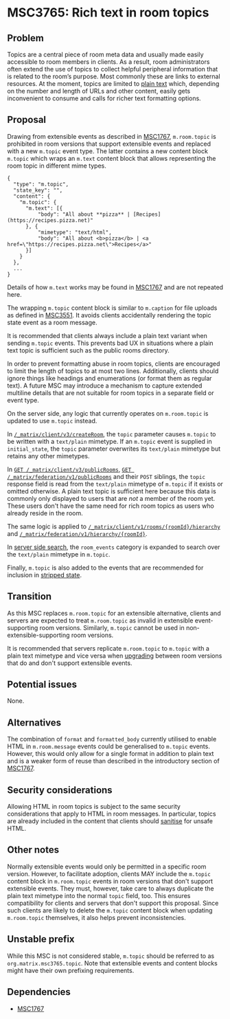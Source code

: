 # MSC3765: Rich text in room topics

## Problem

Topics are a central piece of room meta data and usually made easily
accessible to room members in clients. As a result, room administrators
often extend the use of topics to collect helpful peripheral information
that is related to the room’s purpose. Most commonly these are links to
external resources. At the moment, topics are limited to [plain text]
which, depending on the number and length of URLs and other content,
easily gets inconvenient to consume and calls for richer text formatting
options.

## Proposal

Drawing from extensible events as described in [MSC1767], `m.room.topic`
is prohibited in room versions that support extensible events and replaced
with a new `m.topic` event type. The latter contains a new content block
`m.topic` which wraps an `m.text` content block that allows representing
the room topic in different mime types.

``` json5
{
  "type": "m.topic",
  "state_key": "",
  "content": {
    "m.topic": {
      "m.text": [{
          "body": "All about **pizza** | [Recipes](https://recipes.pizza.net)"
      }, {
          "mimetype": "text/html",
          "body": "All about <b>pizza</b> | <a href=\"https://recipes.pizza.net\">Recipes</a>"
      }]
    }
  },
  ...
}
```

Details of how `m.text` works may be found in [MSC1767] and are not
repeated here.

The wrapping `m.topic` content block is similar to `m.caption` for file
uploads as defined in [MSC3551]. It avoids clients accidentally rendering
the topic state event as a room message.

It is recommended that clients always include a plain text variant when
sending `m.topic` events. This prevents bad UX in situations where a plain
text topic is sufficient such as the public rooms directory.

In order to prevent formatting abuse in room topics, clients are
encouraged to limit the length of topics to at most two lines. Additionally,
clients should ignore things like headings and enumerations (or format them
as regular text). A future MSC may introduce a mechanism to capture extended
multiline details that are not suitable for room topics in a separate field
or event type.

On the server side, any logic that currently operates on `m.room.topic` is
updated to use `m.topic` instead.

In [`/_matrix/client/v3/createRoom`], the `topic` parameter causes `m.topic`
to be written with a `text/plain` mimetype. If an `m.topic` event is supplied
in `initial_state`, the `topic` parameter overwrites its `text/plain` mimetype
but retains any other mimetypes.

In [`GET /_matrix/client/v3/publicRooms`], [`GET /_matrix/federation/v1/publicRooms`]
and their `POST` siblings, the `topic` response field is read from the
`text/plain` mimetype of `m.topic` if it exists or omitted otherwise.
A plain text topic is sufficient here because this data is commonly
only displayed to users that are *not* a member of the room yet. These
users don't have the same need for rich room topics as users who already
reside in the room.

The same logic is applied to [`/_matrix/client/v1/rooms/{roomId}/hierarchy`]
and [`/_matrix/federation/v1/hierarchy/{roomId}`].

In [server side search], the `room_events` category is expanded to search
over the `text/plain` mimetype in `m.topic`.

Finally, `m.topic` is also added to the events that are recommended for
inclusion in [stripped state].

## Transition

As this MSC replaces `m.room.topic` for an extensible alternative,
clients and servers are expected to treat `m.room.topic` as invalid in
extensible event-supporting room versions. Similarly, `m.topic` cannot
be used in non-extensible-supporting room versions.

It is recommended that servers replicate `m.room.topic` to `m.topic`
with a plain text mimetype and vice versa when [upgrading] between room
versions that do and don't support extensible events.

## Potential issues

None.

## Alternatives

The combination of `format` and `formatted_body` currently utilised to
enable HTML in `m.room.message` events could be generalised to
`m.topic` events. However, this would only allow for a single
format in addition to plain text and is a weaker form of reuse than
described in the introductory section of [MSC1767].

## Security considerations

Allowing HTML in room topics is subject to the same security
considerations that apply to HTML in room messages. In particular,
topics are already included in the content that clients should [sanitise]
for unsafe HTML.

## Other notes

Normally extensible events would only be permitted in a specific
room version. However, to facilitate adoption, clients MAY include
the `m.topic` content block in `m.room.topic` events in room
versions that don't support extensible events. They must, however,
take care to always duplicate the plain text mimetype into the
normal `topic` field, too. This ensures compatibility for clients
and servers that don't support this proposal. Since such clients
are likely to delete the `m.topic` content block when updating
`m.room.topic` themselves, it also helps prevent inconsistencies.

## Unstable prefix

While this MSC is not considered stable, `m.topic` should be referred to
as `org.matrix.msc3765.topic`. Note that extensible events and content
blocks might have their own prefixing requirements.

## Dependencies

- [MSC1767]

[plain text]: https://spec.matrix.org/v1.12/client-server-api/#mroomtopic
[MSC1767]: https://github.com/matrix-org/matrix-spec-proposals/pull/1767
[MSC3551]: https://github.com/matrix-org/matrix-spec-proposals/pull/3551
[sanitise]: https://spec.matrix.org/v1.12/client-server-api/#security-considerations
[server side search]: https://spec.matrix.org/v1.12/client-server-api/#server-side-search
[stripped state]: https://spec.matrix.org/v1.12/client-server-api/#stripped-state
[upgrading]: https://spec.matrix.org/v1.12/client-server-api/#room-upgrades
[`/_matrix/client/v1/rooms/{roomId}/hierarchy`]: https://spec.matrix.org/v1.12/client-server-api/#get_matrixclientv1roomsroomidhierarchy
[`/_matrix/client/v3/createRoom`]: https://spec.matrix.org/v1.12/client-server-api/#post_matrixclientv3createroom
[`/_matrix/federation/v1/hierarchy/{roomId}`]: https://spec.matrix.org/v1.12/server-server-api/#get_matrixfederationv1hierarchyroomid
[`GET /_matrix/client/v3/publicRooms`]: https://spec.matrix.org/v1.12/client-server-api/#get_matrixclientv3publicrooms
[`GET /_matrix/federation/v1/publicRooms`]: https://spec.matrix.org/v1.12/server-server-api/#get_matrixfederationv1publicrooms
